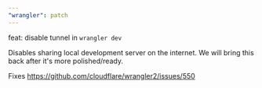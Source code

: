```yaml
---
"wrangler": patch
---
```


feat: disable tunnel in `wrangler dev`

Disables sharing local development server on the internet. We will bring this back after it's more polished/ready.

Fixes https://github.com/cloudflare/wrangler2/issues/550

